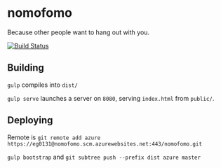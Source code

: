 # nomofomo
Because other people want to hang out with you.

[![Build Status](https://travis-ci.org/citelao/nomofomo.svg?branch=master)](https://travis-ci.org/citelao/nomofomo)

## Building

`gulp` compiles into `dist/`

`gulp serve` launches a server on `8080`, serving `index.html` from `public/`.

## Deploying

Remote is `git remote add azure https://eg0131@nomofomo.scm.azurewebsites.net:443/nomofomo.git`

`gulp bootstrap` and `git subtree push --prefix dist azure master`